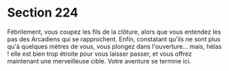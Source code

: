 # Section 224

Fébrilement, vous coupez les fils de la clôture, alors que vous 
entendez les pas des Arcadiens qui se rapprochent. Enfin, 
constatant qu'ils ne sont plus qu'à quelques mètres de vous, vous 
plongez dans l'ouverture... mais, hélas ! elle est bien trop étroite 
pour vous laisser passer, et vous offrez maintenant une 
merveilleuse cible. Votre aventure se termine ici.